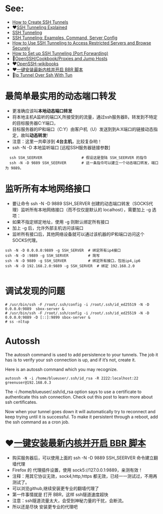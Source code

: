 # See:
- [How to Create SSH Tunnels](https://www.tunnelsup.com/how-to-create-ssh-tunnels/)
- ❤️[SSH Tunneling Explained](https://goteleport.com/blog/ssh-tunneling-explained/)
- [SSH Tunneling](https://www.ssh.com/academy/ssh/tunneling)
- [SSH Tunneling: Examples, Command, Server Config](https://www.ssh.com/academy/ssh/tunneling-example)
- [How to Use SSH Tunneling to Access Restricted Servers and Browse Securely](https://www.howtogeek.com/168145/how-to-use-ssh-tunneling/)
- [How to Set up SSH Tunneling (Port Forwarding)](https://linuxize.com/post/how-to-setup-ssh-tunneling/)
- 💙[OpenSSH/Cookbook/Proxies and Jump Hosts](https://en.wikibooks.org/wiki/OpenSSH/Cookbook/Proxies_and_Jump_Hosts#Passing_Through_a_Gateway_with_an_Ad_Hoc_VPN)
- ❤️[OpenSSH-wikibooks](https://en.wikibooks.org/wiki/OpenSSH)
- ❤️[一键安装最新内核并开启 BBR 脚本](https://teddysun.com/489.html)
- 💙[Ip Tunnel Over Ssh With Tun ](https://www.marcfargas.com/2008/07/ip-tunnel-over-ssh-with-tun/)

# 最简单最实用的动态端口转发
- 更准确应该叫**本地动态端口转发**
- 将本地主机A监听的端口X,所接受到的流量，通过ssh服务器B，转发到不特定的目标服务器C:Y端口，
- 目标服务器的IP和端口（C:Y）由客户机（U）发送到到A:X端口的链接动态指定，故叫**动态转发**!
- 注意：这里一共牵涉到 **4台主机**，比较复杂哟！
- ssh -N -D 本地监听端口 [远程SSH服务器链接参数]


```
  ssh SSH_SEERVER                  # 假设这是登陆 SSH_SEERVER 的指令
  ssh -N -D 9889 SSH_SEERVER       # 这一条指令可以建立一个动态端口转发，端口为 9889。
```
# 监听所有本地网络接口
- 要让命令 ssh -N -D 9889 SSH_SERVER 创建的动态端口转发（SOCKS代理）监听所有本地网络接口（而不仅仅是默认的 localhost），需要加上 -g 选项：
- 如果不指定绑定地址，使用 -g 则默认绑定所有接口
- 加上 -g 后，允许外部主机访问该端口
- 监听所有接口后，其他网络设备就可以通过该机器的IP和端口访问这个SOCKS代理。
```
ssh -N -D 0.0.0.0:9889 -g SSH_SERVER  # 绑定所有ip4接口
ssh -N -D :9889 -g SSH_SERVER         # 简写
ssh -N -D 9889 -g SSH_SERVER          # 绑定所有接口，包括ip4,ip6
ssh -N -D 192.168.2.0:9889 -g SSH_SERVER  # 绑定 192.168.2.0
 
```

# 调试发现的问题

```
# /usr/bin/ssh -F /root/.ssh/config -i /root/.ssh/id_ed25519 -N -D 0.0.0.0:9889  sbox-server &
# /usr/bin/ssh -F /root/.ssh/config -i /root/.ssh/id_ed25519 -N -D 0.0.0.0:9889 -D [::]:9899 sbox-server &
# ss -nltup
```  

# Autossh

The autossh command is used to add persistence to your tunnels. The job it has is to verify your ssh connection is up, and if it’s not, create it.

Here is an autossh command which you may recognize.

`autossh -N -i /home/blueuser/.ssh/id_rsa -R 2222:localhost:22 greenuser@192.168.0.3`

The -i /home/blueuser/.ssh/id_rsa option says to use a certificate to authenticate this ssh connection. Check out this post to learn more about ssh certificates.

Now when your tunnel goes down it will automatically try to reconnect and keep trying until it is successful. To make it persistent through a reboot, add the ssh command as a cron job.

# ❤️[一键安装最新内核并开启 BBR 脚本](https://teddysun.com/489.html)
 - 购买服务器后，可以使用上面的 ssh -N -D 9889 SSH_SEERVER 命令建立翻墙代理
 - Firefox 的 代理插件设置，使用 sock5://127.0.0.1:9889，亲测有效！
 - 注释：用其它协议无效，sock4,http,https 都无效，已经一一测试过，不用再测试了。
 - 可以浏览github,继续安装更专业的翻墙代理了
 - 第一件事情就是 打开 BBR，这样 ssh隧道速度超快
 - 注意：ssh隧道流量太大，会受到神秘力量的干扰，会断流。
 - 所以还是尽快 安装更专业的代理吧
